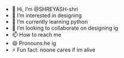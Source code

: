 - 👋 Hi, I’m @SHREYASH-shri
- 👀 I’m interested in designing
- 🌱 I’m currently learning python
- 💞️ I’m looking to collaborate on designing ig
- 📫 How to reach me 
- 😄 Pronouns:he ig
- ⚡ Fun fact: noone cares if im alive

<!---
SHREYASH-shri/SHREYASH-shri is a ✨ special ✨ repository because its `README.md` (this file) appears on your GitHub profile.
You can click the Preview link to take a look at your changes.
--->
